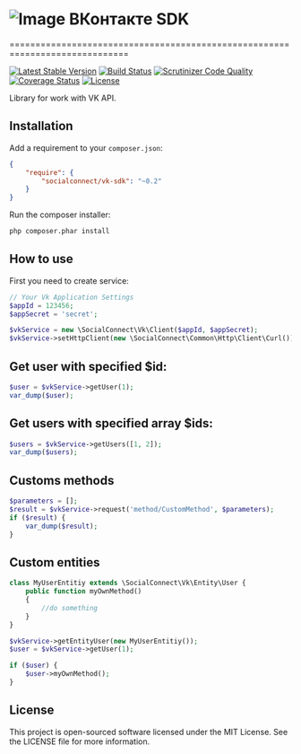 # ![Image](https://socialconnect.github.io/assets/icons/vk.png) ВКонтакте SDK
=============================================================================

[![Latest Stable Version](https://poser.pugx.org/SocialConnect/vk-sdk/v/stable.svg)](https://packagist.org/packages/SocialConnect/vk-sdk)
[![Build Status](https://travis-ci.org/SocialConnect/vk-sdk.svg?branch=master)](https://travis-ci.org/SocialConnect/vk-sdk)
[![Scrutinizer Code Quality](https://scrutinizer-ci.com/g/SocialConnect/vk-sdk/badges/quality-score.png?b=master)](https://scrutinizer-ci.com/g/SocialConnect/vk-sdk/?branch=master)
[![Coverage Status](https://img.shields.io/coveralls/SocialConnect/vk-sdk.svg)](https://coveralls.io/r/SocialConnect/vk-sdk?branch=master)
[![License](https://poser.pugx.org/SocialConnect/vk-sdk/license.svg)](https://packagist.org/packages/SocialConnect/vk-sdk)

Library for work with VK API.

Installation
------------

Add a requirement to your `composer.json`:

```json
{
    "require": {
        "socialconnect/vk-sdk": "~0.2"
    }
}
```

Run the composer installer:

```bash
php composer.phar install
```

How to use
----------

First you need to create service:

```php
// Your Vk Application Settings
$appId = 123456;
$appSecret = 'secret';

$vkService = new \SocialConnect\Vk\Client($appId, $appSecret);
$vkService->setHttpClient(new \SocialConnect\Common\Http\Client\Curl());
```

## Get user with specified $id:

```php
$user = $vkService->getUser(1);
var_dump($user);
```

## Get users with specified array $ids:

```php
$users = $vkService->getUsers([1, 2]);
var_dump($users);
```

## Customs methods

```php
$parameters = [];
$result = $vkService->request('method/CustomMethod', $parameters);
if ($result) {
    var_dump($result);
}
```

## Custom entities

```php
class MyUserEntitiy extends \SocialConnect\Vk\Entity\User {
    public function myOwnMethod()
    {
        //do something
    }
}

$vkService->getEntityUser(new MyUserEntitiy());
$user = $vkService->getUser(1);

if ($user) {
    $user->myOwnMethod();
}
```

License
-------

This project is open-sourced software licensed under the MIT License. See the LICENSE file for more information.
